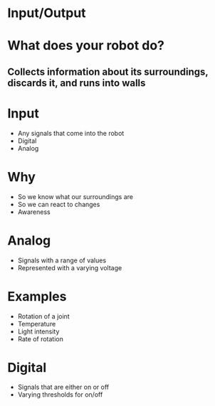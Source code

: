 <!SLIDE incremental bullets>
# Input/Output

<!SLIDE center>
# What does your robot do?
## Collects information about its surroundings, discards it, and runs into walls

<!SLIDE incremental bullets>
# Input
* Any signals that come into the robot
* Digital
* Analog

<!SLIDE incremental bullets>
# Why
* So we know what our surroundings are
* So we can react to changes
* Awareness

<!SLIDE incremental bullets>
# Analog
* Signals with a range of values
* Represented with a varying voltage

<!SLIDE incremental small bullets>
# Examples
* Rotation of a joint
* Temperature
* Light intensity
* Rate of rotation

<!SLIDE incremental bullets>
# Digital 
* Signals that are either on or off
* Varying thresholds for on/off
